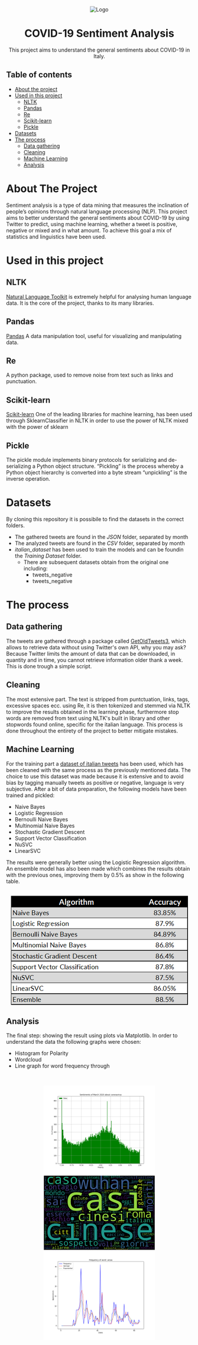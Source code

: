 <!-- PROJECT LOGO -->
  <br />
    <p align="center">
    <img src="https://image.flaticon.com/icons/svg/2904/2904311.svg" alt="Logo" width="130" height="130">
  </a>
  <h1 align="center">COVID-19 Sentiment Analysis </h1>
  <p align="center">
    This project aims to understand the general sentiments about COVID-19 in Italy.
  </p>

## Table of contents

- [About the project](#about-the-project)
- [Used in this project](#used-in-this-project)
  - [NLTK](#nltk)
  - [Pandas](#pandas)
  - [Re](#re)
  - [Scikit-learn](#scikit-learn)
  - [Pickle](#pickle)
- [Datasets](#datasets)
- [The process](#the-process)
  - [Data gathering](#data-gathering)
  - [Cleaning](#cleaning)
  - [Machine Learning](#machine-learning)
  - [Analysis](#analysis)

# About The Project

Sentiment analysis is a type of data mining that measures the inclination of people’s opinions through natural language processing (NLP). This project aims to better understand the general sentiments about COVID-19 by using Twitter to predict, using machine learning, whether a tweet is positive, negative or mixed and in what amount. To achieve this goal a mix of statistics and linguistics have been used.

# Used in this project

## NLTK

[Natural Language Toolkit](https://www.nltk.org/) is extremely helpful for analysing human language data.
It is the core of the project, thanks to its many libraries.

## Pandas

[Pandas](https://pandas.pydata.org/) A data manipulation tool, useful for visualizing and manipulating data.

## Re

A python package, used to remove noise from text such as links and punctuation.

## Scikit-learn

[Scikit-learn](https://scikit-learn.org/) One of the leading libraries for machine learning, has been used through SklearnClassifier in NLTK in order to use the power of NLTK mixed with the power of sklearn

## Pickle

The pickle module implements binary protocols for serializing and de-serializing a Python object structure. “Pickling” is the process whereby a Python object hierarchy is converted into a byte stream “unpickling” is the inverse operation.

# Datasets

By cloning this repository it is possibile to find the datasets in the correct folders.

- The gathered tweets are found in the _JSON_ folder, separated by month
- The analyzed tweets are found in the _CSV_ folder, separated by month
- _italian_dataset_ has been used to train the models and can be foundin the _Training Dataset_ folder.
  - There are subsequent datasets obtain from the original one including:
    - tweets_negative
    - tweets_negative

# The process

## Data gathering

The tweets are gathered through a package called [GetOldTweets3](https://github.com/Mottl/GetOldTweets3), which allows to retrieve data without using Twitter's own API, why you may ask? Because Twitter limits the amount of data that can be downloaded, in quantity and in time, you cannot retrieve information older thank a week. This is done trough a simple script.

## Cleaning

The most extensive part. The text is stripped from puntctuation, links, tags, excessive spaces ecc. using Re, it is then tokenized and stemmed via NLTK to improve the results obtained in the learning phase, furthermore stop words are removed from text using NLTK's built in library and other stopwords found online, specific for the italian language. This process is done throughout the entirety of the project to better mitigate mistakes.

## Machine Learning

For the training part a [dataset of italian tweets](https://github.com/charlesmalafosse/open-dataset-for-sentiment-analysis) has been used, which has been cleaned with the same process as the previously mentioned data. The choice to use this dataset was made because it is extensive and to avoid bias by tagging manually tweets as positive or negative, language is very subjective. After a bit of data preparation, the following models have been trained and pickled:

- Naive Bayes
- Logistic Regression
- Bernoulli Naive Bayes
- Multinomial Naive Bayes
- Stochastic Gradient Descent
- Support Vector Classification
- NuSVC
- LinearSVC

The results were generally better using the Logistic Regression algorithm. An ensemble model has also been made which combines the results obtain with the previous ones, improving them by 0.5% as show in the following table.

<p align="center">
    </br>
    <img src="Results\algotable.png" >
</p>

## Analysis

The final step: showing the result using plots via Matplotlib.
In order to understand the data the following graphs were chosen:

- Histogram for Polarity
- Wordcloud
- Line graph for word frequency through

</br>
<figure align="center">
    <img src="Results\march_sentiments.png" alt="Snow" width="300">
    <img src="Results\january_cloud.png" alt="Forest" width="300">
    <img src="Results\Keywords\Single\ansia.png" alt="Mountains" width="300">
</figure>

